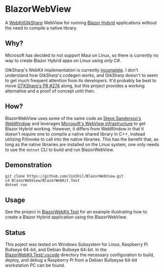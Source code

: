 # BlazorWebView
A [WebKitGtkSharp](https://github.com/GtkSharp/GtkSharp) WebView for running [Blazor Hybrid](https://learn.microsoft.com/en-us/aspnet/core/blazor/hybrid/) applications without the need to compile a native library.

## Why?
Microsoft has decided to not support Maui on Linux, so there is currently no way to create Blazor Hybrid apps on Linux using *only* C#.

GtkSharp's WebKit implementation is currently [incomplete](https://github.com/GtkSharp/GtkSharp/pull/274).  I don't understand how GtkSharp's codegen works, and GtkSharp doesn't to seem to get much frequent attention from its developers. It'd probably be best to move [GTKSharp's PR #274](https://github.com/GtkSharp/GtkSharp/pull/274) along, but this project provides a working alternative and a proof of concept until then.

## How?
BlazorWebView uses some of the same code as [Steve Sanderson's WebWindow](https://github.com/SteveSandersonMS/WebWindow) and leverages [Microsoft's WebView infrastructure](https://github.com/dotnet/aspnetcore/tree/main/src/Components/WebView) to get Blazor Hybrid working.  However, it differs from WebWindow in that it doesn't require one to compile a native shared library in C++, instead utilizing P/Invoke to call into the native libraries.   This has the benefit that, as long as the native libraries are installed on the Linux system, one only needs to use the `dotnet` CLI to build and run BlazorWebView.

## Demonstration
```
git clone https://github.com/JinShil/BlazorWebView.git
cd BlazorWebView/BlazorWebKit.Test
dotnet run
```

## Usage
See the project in [BlazorWebKit.Test](https://github.com/JinShil/BlazorWebView/tree/main/BlazorWebKit.Test) for an example illustrating how to create a Blazor Hybrid application using the BlazorWebView.

## Status
This poject was tested on Windows Subsystem for Linux, Raspberry Pi Bullseye 64-bit, and Debian Bullseye 64-bit.  In the [BlazorWebKit.Test/.vscode](https://github.com/JinShil/BlazorWebView/tree/main/BlazorWebKit.Test/.vscode) directory the necessary configuration to build, deploy, and debug a Raspberry Pi from a Debian Bullseyse 64-bit workstation PC can be found.
